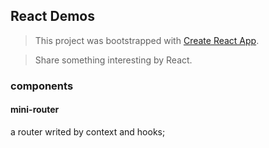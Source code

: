 ## React Demos

> This project was bootstrapped with [Create React App](https://github.com/facebook/create-react-app).

> Share something interesting by React.

### components

#### mini-router
a router writed by context and hooks;
